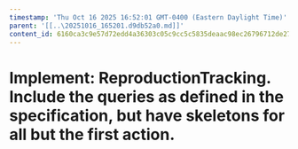 ```yaml
---
timestamp: 'Thu Oct 16 2025 16:52:01 GMT-0400 (Eastern Daylight Time)'
parent: '[[..\20251016_165201.d9db52a0.md]]'
content_id: 6160ca3c9e57d72edd4a36303c05c9cc5c5835deaac98ec26796712de279b98e
---
```


# Implement: ReproductionTracking. Include the queries as defined in the specification, but have skeletons for all but the first action.
